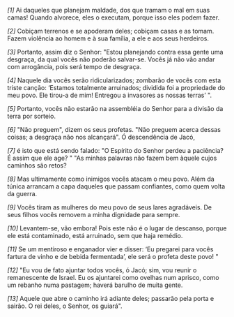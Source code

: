 *[1]* Ai daqueles que planejam maldade, dos que tramam o mal em suas camas! Quando alvorece, eles o executam, porque isso eles podem fazer.

*[2]* Cobiçam terrenos e se apoderam deles; cobiçam casas e as tomam. Fazem violência ao homem e à sua família, a ele e aos seus herdeiros.

*[3]* Portanto, assim diz o Senhor: "Estou planejando contra essa gente uma desgraça, da qual vocês não poderão salvar-se. Vocês já não vão andar com arrogância, pois será tempo de desgraça.

*[4]* Naquele dia vocês serão ridicularizados; zombarão de vocês com esta triste canção: ‘Estamos totalmente arruinados; dividida foi a propriedade do meu povo. Ele tirou-a de mim! Entregou a invasores as nossas terras’ ".

*[5]* Portanto, vocês não estarão na assembléia do Senhor para a divisão da terra por sorteio.

*[6]* "Não preguem", dizem os seus profetas. "Não preguem acerca dessas coisas; a desgraça não nos alcançará". Ó descendência de Jacó,

*[7]* é isto que está sendo falado: "O Espírito do Senhor perdeu a paciência? É assim que ele age? " "As minhas palavras não fazem bem àquele cujos caminhos são retos?

*[8]* Mas ultimamente como inimigos vocês atacam o meu povo. Além da túnica arrancam a capa daqueles que passam confiantes, como quem volta da guerra.

*[9]* Vocês tiram as mulheres do meu povo de seus lares agradáveis. De seus filhos vocês removem a minha dignidade para sempre.

*[10]* Levantem-se, vão embora! Pois este não é o lugar de descanso, porque ele está contaminado, está arruinado, sem que haja remédio.

*[11]* Se um mentiroso e enganador vier e disser: ‘Eu pregarei para vocês fartura de vinho e de bebida fermentada’, ele será o profeta deste povo! "

*[12]* "Eu vou de fato ajuntar todos vocês, ó Jacó; sim, vou reunir o remanescente de Israel. Eu os ajuntarei como ovelhas num aprisco, como um rebanho numa pastagem; haverá barulho de muita gente.

*[13]* Aquele que abre o caminho irá adiante deles; passarão pela porta e sairão. O rei deles, o Senhor, os guiará".

